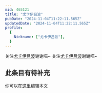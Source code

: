 ```yaml
---
mid: 465121
title: "尤卡伊吕波"
pubDate: "2024-11-04T11:22:11.565Z"
updatedDate: "2024-11-04T11:22:11.565Z"
profile:
  {
    Nickname: ["尤卡伊吕波"],
  }
---
```


关注[尤卡伊吕波](https://space.bilibili.com/465121)谢谢喵~ 关注[尤卡伊吕波](https://space.bilibili.com/465121)谢谢喵~

## 此条目有待补充
你可以在[这里](https://github.com/Yuhanawa/VTuber.ICU-Content/edit/master/v/尤卡伊吕波/index.md)编辑本文
